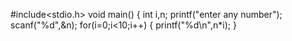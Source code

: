 #include<stdio.h>
void main()
{
int i,n;
printf("enter any number");
scanf("%d",&n);
for(i=0;i<10;i++)
{
printf("%d\n",n*i);
}
